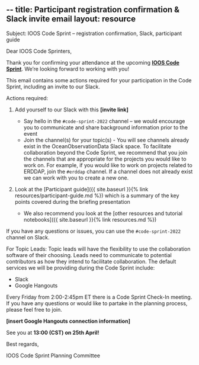 --
title: Participant registration confirmation & Slack invite email
layout: resource
---

Subject: IOOS Code Sprint – registration confirmation, Slack, participant guide

Dear IOOS Code Sprinters,

Thank you for confirming your attendance at the upcoming [**IOOS Code Sprint**](https://ioos.github.io/ioos-code-sprint/). We’re looking forward to working with
you!

This email contains some actions required for your participation in the
Code Sprint, including an invite to our Slack.

Actions required:

1. Add yourself to our Slack with this **[invite link]**
   * Say hello in the `#code-sprint-2022` channel – we would encourage you to communicate
     and share background information prior to the event
   * Join the channel(s) for your topic(s) - You will see channels already exist in the 
     OceanObservationData Slack space. To facilitate collaboration beyond the Code Sprint, 
     we recommend that you join the channels that are appropriate for the 
     projects you would like to work on. For example, if you would like to work on projects 
     related to ERDDAP, join the `#erddap` channel. If a channel does not already exist
     we can work with you to create a new one.

2. Look at the [Participant guide]({{ site.baseurl }}{% link resources/participant-guide.md %})
   which is a summary of the key points covered during the briefing presentation
   * We also recommend you look at the [other resources and tutorial notebooks]({{ site.baseurl }}{% link resources.md %})

If you have any questions or issues, you can use the `#code-sprint-2022` channel on Slack.

For Topic Leads:
Topic leads will have the flexibility to use the collaboration software of their choosing. Leads need 
to communicate to potential contributors as how they intend to facilitate collaboration. The default services
we will be providing during the Code Sprint include: 

* Slack
* Google Hangouts

Every Friday from 2:00-2:45pm ET there is a Code Sprint Check-In meeting. If you have any questions or would like to partake in the planning process, please feel free to join.

**[insert Google Hangouts connection information]**


See you at **13:00 (CST) on 25th April!**

Best regards,

IOOS Code Sprint Planning Committee
